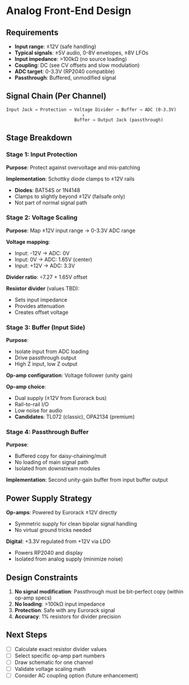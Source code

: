 # Analog Front-End Design

## Requirements

- **Input range**: ±12V (safe handling)
- **Typical signals**: ±5V audio, 0-8V envelopes, ±8V LFOs
- **Input impedance**: >100kΩ (no source loading)
- **Coupling**: DC (see CV offsets and slow modulation)
- **ADC target**: 0-3.3V (RP2040 compatible)
- **Passthrough**: Buffered, unmodified signal

## Signal Chain (Per Channel)

```
Input Jack → Protection → Voltage Divider → Buffer → ADC (0-3.3V)
                             ↓
                          Buffer → Output Jack (passthrough)
```

## Stage Breakdown

### Stage 1: Input Protection

**Purpose**: Protect against overvoltage and mis-patching

**Implementation**: Schottky diode clamps to ±12V rails
- **Diodes**: BAT54S or 1N4148
- Clamps to slightly beyond ±12V (failsafe only)
- Not part of normal signal path

### Stage 2: Voltage Scaling

**Purpose**: Map ±12V input range → 0-3.3V ADC range

**Voltage mapping**:
- Input: -12V → ADC: 0V
- Input: 0V   → ADC: 1.65V (center)
- Input: +12V → ADC: 3.3V

**Divider ratio**: ÷7.27 + 1.65V offset

**Resistor divider** (values TBD):
- Sets input impedance
- Provides attenuation
- Creates offset voltage

### Stage 3: Buffer (Input Side)

**Purpose**:
- Isolate input from ADC loading
- Drive passthrough output
- High Z input, low Z output

**Op-amp configuration**: Voltage follower (unity gain)

**Op-amp choice**:
- Dual supply (±12V from Eurorack bus)
- Rail-to-rail I/O
- Low noise for audio
- **Candidates**: TL072 (classic), OPA2134 (premium)

### Stage 4: Passthrough Buffer

**Purpose**:
- Buffered copy for daisy-chaining/mult
- No loading of main signal path
- Isolated from downstream modules

**Implementation**: Second unity-gain buffer from input buffer output

## Power Supply Strategy

**Op-amps**: Powered by Eurorack ±12V directly
- Symmetric supply for clean bipolar signal handling
- No virtual ground tricks needed

**Digital**: +3.3V regulated from +12V via LDO
- Powers RP2040 and display
- Isolated from analog supply (minimize noise)

## Design Constraints

1. **No signal modification**: Passthrough must be bit-perfect copy (within op-amp specs)
2. **No loading**: >100kΩ input impedance
3. **Protection**: Safe with any Eurorack signal
4. **Accuracy**: 1% resistors for divider precision

## Next Steps

- [ ] Calculate exact resistor divider values
- [ ] Select specific op-amp part numbers
- [ ] Draw schematic for one channel
- [ ] Validate voltage scaling math
- [ ] Consider AC coupling option (future enhancement)
